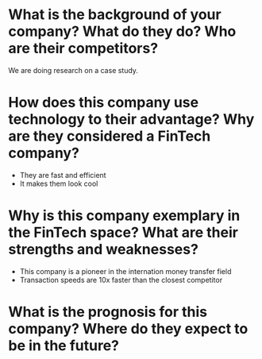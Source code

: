 # What is the background of your company? What do they do? Who are their competitors?
We are doing research on a case study.

# How does this company use technology to their advantage? Why are they considered a FinTech company?

* They are fast and efficient
* It makes them look cool

# Why is this company exemplary in the FinTech space? What are their strengths and weaknesses?

* This company is a pioneer in the internation money transfer field
* Transaction speeds are 10x faster than the closest competitor

# What is the prognosis for this company? Where do they expect to be in the future?